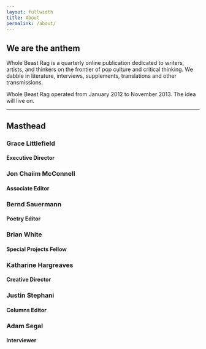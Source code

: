 ```yaml
---
layout: fullwidth
title: About
permalink: /about/
---
```

<h2>We are the anthem</h2>
<p>Whole Beast Rag is a quarterly online publication dedicated to writers, artists, and thinkers on the frontier of pop culture and critical thinking. We dabble in literature, interviews, supplements, translations and other transmissions.</p>
<p>Whole Beast Rag operated from January 2012 to November 2013. The idea will live on.</p>
<hr/>

<h2>Masthead</h2>
<div class="col-half">
  <h3>Grace Littlefield</h3>
  <h4>Executive Director</h4>
  <h3>Jon Chaiim McConnell</h3>
  <h4>Associate Editor</h4>
  <h3>Bernd Sauermann</h3>
  <h4>Poetry Editor</h4>
  <h3>Brian White</h3>
  <h4>Special Projects Fellow</h4>
  </div>
<div class="col-half">
  <h3>Katharine Hargreaves</h3>
  <h4>Creative Director</h4>
  <h3>Justin Stephani</h3>
  <h4>Columns Editor</h4>
  <h3>Adam Segal</h3>
  <h4>Interviewer</h4>
  </div>
  <div class="clearfix"></div>
